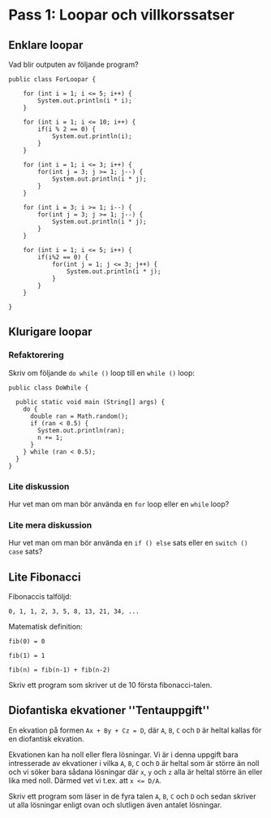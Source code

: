 Pass 1: Loopar och villkorssatser
=================================

Enklare loopar
-------------------

Vad blir outputen av följande program?

    public class ForLoopar {

        for (int i = 1; i <= 5; i++) {
            System.out.println(i * i);
        }  

        for (int i = 1; i <= 10; i++) {
            if(i % 2 == 0) {
                System.out.println(i);
            }
        }

        for (int i = 1; i <= 3; i++) {
            for(int j = 3; j >= 1; j--) {
                System.out.println(i * j);
            }
        }

        for (int i = 3; i >= 1; i--) {
            for(int j = 3; j >= 1; j--) {
                System.out.println(i * j);
            }
        }

        for (int i = 1; i <= 5; i++) {
            if(i%2 == 0) {
                for(int j = 1; j <= 3; j++) {
                    System.out.println(i * j);
                }
            }
        }

    }

Klurigare loopar
---------------------

### Refaktorering

Skriv om följande `do while ()` loop till en `while ()` loop:

    public class DoWhile {

      public static void main (String[] args) {
        do {
          double ran = Math.random();
          if (ran < 0.5) {
            System.out.println(ran);
            n += 1;
          }
        } while (ran < 0.5);
      }
    }

### Lite diskussion

Hur vet man om man bör använda en `for` loop eller en `while` loop?

### Lite mera diskussion

Hur vet man om man bör använda en `if () else` sats eller en `switch () case` sats?

Lite Fibonacci
--------------

Fibonaccis talföljd: 

`0, 1, 1, 2, 3, 5, 8, 13, 21, 34, ...`

Matematisk definition:

`fib(0) = 0`

`fib(1) = 1`

`fib(n) = fib(n-1) + fib(n-2)`

Skriv ett program som skriver ut de 10 första fibonacci-talen.

Diofantiska ekvationer ''Tentauppgift''
---------------------------------------

En ekvation på formen `Ax + By + Cz = D`, där `A`, `B`, `C` och `D` är heltal kallas för en diofantisk ekvation.

Ekvationen kan ha noll eller flera lösningar. Vi är i denna uppgift bara intresserade av ekvationer i vilka `A`, `B`, `C` och `D` är heltal som är större än noll och vi söker bara sådana lösningar där `x`, `y` och `z` alla är heltal större än eller lika med noll. Därmed vet vi t.ex. att `x <= D/A`. 

Skriv ett program som läser in de fyra talen `A`, `B`, `C` och `D` och sedan skriver ut alla lösningar enligt ovan och slutligen även antalet lösningar.
